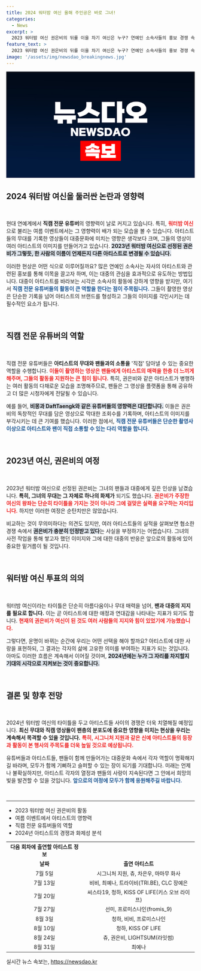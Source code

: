 ```yaml
---
title: 2024 워터밤 여신 올해 주인공은 바로 그녀!
categories:
  - News
excerpt: >
  2023 워터밤 여신 권은비의 뒤를 이을 차기 여신은 누구? 연예인 소속사들의 홍보 경쟁 속 직캠 유튜버들이 증명한 진짜 여신의 위상! 시그니처 지원과 키스 오브 라이프, 반전에 반전을 거듭한 여름의 시작을 주목하세요!
feature_text: >
  2023 워터밤 여신 권은비의 뒤를 이을 차기 여신은 누구? 연예인 소속사들의 홍보 경쟁 속 직캠 유튜버들이 증명한 진짜 여신의 위상! 시그니처 지원과 키스 오브 라이프, 반전에 반전을 거듭한 여름의 시작을 주목하세요!
image: '/assets/img/newsdao_breakingnews.jpg'
---
```


<p><img src="/assets/img/newsdao_breakingnews.jpg" alt="firstkoreanews 속보" /></p>

<h2 data-ke-size="size26">2024 워터밤 여신을 둘러싼 논란과 영향력</h2>

<p data-ke-size="size16">&nbsp;</p>

<p>현대 연예계에서 <b>직캠 전문 유튜버</b>의 영향력이 날로 커지고 있습니다. 특히, <b><span style="color: #ee2323;">워터밤 여신</span></b>으로 불리는 여름 이벤트에서는 그 영향력이 배가 되는 모습을 볼 수 있습니다. 아티스트들의 무대를 기록한 영상들이 대중문화에 미치는 영향은 생각보다 크며, 그들의 영상이 여러 아티스트의 이미지를 만들어가고 있습니다. <b><span style="background-color: #21538527;">2023년 워터밤 여신으로 선정된 권은비가 그렇듯, 한 사람의 이름이 언제든지 다른 아티스트로 변경될 수 있습니다.</span></b></p>

<p>이러한 현상은 어떤 식으로 이루어질까요? 많은 연예인 소속사는 자사의 아티스트와 관련된 홍보를 통해 이목을 끌고자 하며, 이는 대중의 관심을 효과적으로 유도하는 방법입니다. 대중이 아티스트를 바라보는 시각은 소속사의 활동에 강하게 영향을 받지만, 여기서 <b><span style="color: #1a5490;">직캠 전문 유튜버들의 활동이 큰 역할을 한다는 점이 주목됩니다.</span></b> 그들이 촬영한 영상은 단순한 기록을 넘어 아티스트의 브랜드를 형성하고 그들의 이미지를 각인시키는 데 필수적인 요소가 됩니다. </p>

<p data-ke-size="size16">&nbsp;</p>

<h2 data-ke-size="size26">직캠 전문 유튜버의 역할</h2>

<p data-ke-size="size16">&nbsp;</p>

<p>직캠 전문 유튜버들은 <b>아티스트의 무대와 팬들과의 소통을</b> '직접' 담아낼 수 있는 중요한 역할을 수행합니다. <b><span style="color: #ee2323;">이들이 촬영하는 영상은 팬들에게 아티스트의 매력을 한층 더 느끼게 해주며, 그들의 활동을 지원하는 큰 힘이 됩니다.</span></b> 특히, 권은비와 같은 아티스트가 병행하는 여러 활동의 다채로운 모습을 조명해주므로, 팬들은 그 영상을 플랫폼을 통해 공유하고 더 많은 시청자에게 전달될 수 있습니다.</p>

<p>예를 들어, <b><span style="background-color: #21538527;">비몽과 DaftTaengk와 같은 유튜버들의 영향력은 대단합니다.</span></b> 이들은 권은비의 독창적인 무대를 담은 영상으로 막대한 조회수를 기록하며, 아티스트의 이미지를 부각시키는 데 큰 기여를 했습니다. 이러한 점에서, <b><span style="color: #1a5490;">직캠 전문 유튜버들은 단순한 촬영사 이상으로 아티스트와 팬이 직접 소통할 수 있는 다리 역할을 합니다.</span></b></p>

<p data-ke-size="size16">&nbsp;</p>

<h2 data-ke-size="size26">2023년 여신, 권은비의 여정</h2>

<p data-ke-size="size16">&nbsp;</p>

<p>2023년 워터밤 여신으로 선정된 권은비는 그녀의 팬들과 대중에게 깊은 인상을 남겼습니다. <b>특히, 그녀의 무대는 그 자체로 하나의 화제가</b> 되기도 했습니다. <b><span style="color: #ee2323;">권은비가 주장한 여신의 왕좌는 단순히 타이틀을 가지는 것이 아니라 그에 걸맞은 실력을 요구하는 자리입니다.</span></b> 하지만 이러한 여정은 순탄치만은 않았습니다. </p>

<p>비교하는 것이 무의미하다는 의견도 있지만, 여러 아티스트들의 실적을 살펴보면 협소한 경쟁 속에서 <b><span style="background-color: #21538527;">권은비가 충분히 인정받고 있다</span></b>는 사실을 부정하기는 어렵습니다. 그녀의 사전 작업을 통해 쌓고자 했던 이미지와 그에 대한 대중의 반응은 앞으로의 활동에 있어 중요한 밑거름이 될 것입니다.</p>

<p data-ke-size="size16">&nbsp;</p>

<h2 data-ke-size="size26">워터밤 여신 투표의 의의</h2>

<p data-ke-size="size16">&nbsp;</p>

<p>워터밤 여신이라는 타이틀은 단순히 아름다움이나 무대 매력을 넘어, <b>팬과 대중의 지지를 필요로 합니다.</b> 이는 곧 아티스트에 대한 애정과 연대감을 나타내는 지표가 되기도 합니다. <b><span style="color: #ee2323;">현재의 권은비가 여신이 된 것도 여러 사람들의 지지와 힘이 있었기에 가능했습니다.</span></b> </p>

<p>그렇다면, 운명이 바뀌는 순간에 우리는 어떤 선택을 해야 할까요? 아티스트에 대한 사랑을 표현하되, 그 결과는 각자의 삶에 고유한 의미를 부여하는 지표가 되는 것입니다. 아마도 이러한 흐름은 계속해서 이어질 것이며, <b><span style="background-color: #21538527;">2024년에는 누가 그 자리를 차지할지 기대의 시각으로 지켜보는 것이 중요합니다.</span></b></p>

<p data-ke-size="size16">&nbsp;</p>

<h2 data-ke-size="size26">결론 및 향후 전망</h2>

<p data-ke-size="size16">&nbsp;</p>

<p>2024년 워터밤 여신의 타이틀을 두고 아티스트들 사이의 경쟁은 더욱 치열해질 예정입니다. <b>최신 무대와 직캠 영상들이 팬층의 분포도에 중요한 영향을 미치는 현상을 우리는 계속해서 목격할 수 있을 것입니다.</b> <b><span style="color: #ee2323;">특히, 시그니처 지원과 같은 신예 아티스트들의 등장과 활동이 본 행사의 주목도를 더욱 높일 것으로 예상됩니다.</span></b> </p>

<p>유튜버들과 아티스트들, 팬들이 함께 만들어가는 대중문화 속에서 각자 역할이 명확해지길 바라며, 모두가 함께 기뻐하고 슬퍼할 수 있는 장이 되기를 기대합니다. 미래는 언제나 불확실하지만, 아티스트 각자의 열정과 팬들의 사랑이 지속된다면 그 안에서 희망의 빛을 발견할 수 있을 것입니다. <b><span style="color: #1a5490;">앞으로의 여정에 모두가 함께 응원해주길 바랍니다.</span></b></p>

<p data-ke-size="size16">&nbsp;</p>

<hr>

<ul>
<li>2023 워터밤 여신 권은비의 활동</li>
<li>여름 이벤트에서 아티스트의 영향력</li>
<li>직캠 전문 유튜버들의 역할</li>
<li>2024년 아티스트의 경쟁과 화제성 분석</li>
</ul>

<table style="width: 100%;">
<tr>
<td style="text-align: center; height: 17px;"><b>다음 회차에 출연할 아티스트 정보</b></td>
</tr>
<tr>
<td style="text-align: center; height: 17px;"><b>날짜</b></td>
<td style="text-align: center; height: 17px;"><b>출연 아티스트</b></td>
</tr>
<tr>
<td style="text-align: center; height: 17px;">7월 5일</td>
<td style="text-align: center; height: 17px;">시그니처 지원, 츄, 차은우, 마마무 화사</td>
</tr>
<tr>
<td style="text-align: center; height: 17px;">7월 13일</td>
<td style="text-align: center; height: 17px;">비비, 최예나, 트라이비(TRI.BE), CLC 장예은</td>
</tr>
<tr>
<td style="text-align: center; height: 17px;">7월 20일</td>
<td style="text-align: center; height: 17px;">씨스타19, 청하, KISS OF LIFE(키스 오브 라이프)</td>
</tr>
<tr>
<td style="text-align: center; height: 17px;">7월 27일</td>
<td style="text-align: center; height: 17px;">선미, 프로미스나인(fromis_9)</td>
</tr>
<tr>
<td style="text-align: center; height: 17px;">8월 3일</td>
<td style="text-align: center; height: 17px;">청하, 비비, 프로미스나인</td>
</tr>
<tr>
<td style="text-align: center; height: 17px;">8월 10일</td>
<td style="text-align: center; height: 17px;">청하, KISS OF LIFE</td>
</tr>
<tr>
<td style="text-align: center; height: 17px;">8월 24일</td>
<td style="text-align: center; height: 17px;">츄, 권은비, LIGHTSUM(라잇썸)</td>
</tr>
<tr>
<td style="text-align: center; height: 17px;">8월 31일</td>
<td style="text-align: center; height: 17px;">최예나</td>
</tr>
</table>
실시간 뉴스 속보는, <a href="https://newsdao.kr" rel="dofollow">https://newsdao.kr</a>


